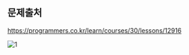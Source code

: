 ## 문제출처
https://programmers.co.kr/learn/courses/30/lessons/12916


![1](https://user-images.githubusercontent.com/83795383/132123629-996805bf-bd0e-42a0-8d48-ea468a1eea9d.jpg)
